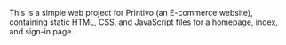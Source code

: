 This is a simple web project for Printivo (an E-commerce website), containing static HTML, CSS, and JavaScript files for a homepage, index, and sign-in page.
